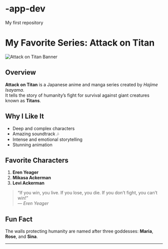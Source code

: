 # -app-dev
My first repository

# My Favorite Series: Attack on Titan

![Attack on Titan Banner](https://timelinecovers.pro/facebook-cover/download/attack-on-titan-eren-yeager-facebook-cover.jpg)

## Overview
**Attack on Titan** is a Japanese anime and manga series created by *Hajime Isayama*.  
It tells the story of humanity’s fight for survival against giant creatures known as **Titans**.

## Why I Like It
- Deep and complex characters  
- Amazing soundtrack 🎶  
- Intense and emotional storytelling  
- Stunning animation  

## Favorite Characters
1. **Eren Yeager**
2. **Mikasa Ackerman**
3. **Levi Ackerman**

> “If you win, you live. If you lose, you die. If you don’t fight, you can’t win!”  
> — *Eren Yeager*

## Fun Fact
The walls protecting humanity are named after three goddesses: **Maria**, **Rose**, and **Sina**.

---
